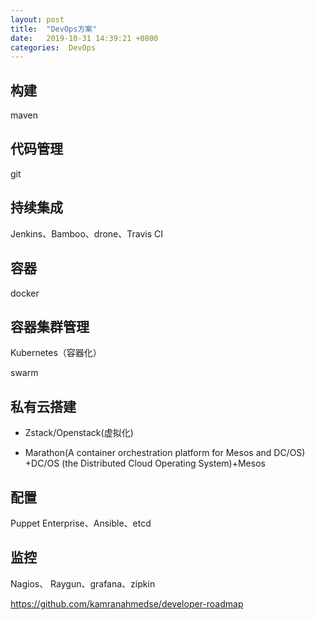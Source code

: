 ```yaml
---
layout: post
title:  "DevOps方案"
date:   2019-10-31 14:39:21 +0800
categories:  DevOps
--- 
```


##  构建

maven

##  代码管理
git
##  持续集成
Jenkins、Bamboo、drone、Travis CI
##  容器
docker
##  容器集群管理
Kubernetes（容器化）

swarm

## 私有云搭建

- Zstack/Openstack(虚拟化) 

- Marathon(A container orchestration platform for Mesos and DC/OS) +DC/OS (the Distributed Cloud Operating System)+Mesos



## 配置
Puppet Enterprise、Ansible、etcd
## 监控
Nagios、 Raygun、grafana、zipkin

https://github.com/kamranahmedse/developer-roadmap
